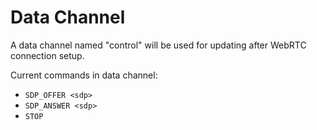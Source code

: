 # Data Channel

A data channel named "control" will be used for updating after WebRTC connection setup.


Current commands in data channel:

* `SDP_OFFER <sdp>`
* `SDP_ANSWER <sdp>`
* `STOP`
